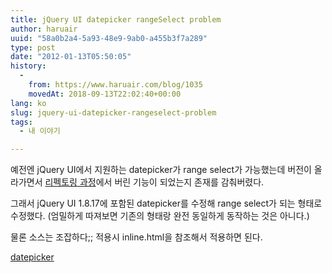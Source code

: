 ```yaml
---
title: jQuery UI datepicker rangeSelect problem
author: haruair
uuid: "58a0b2a4-5a93-48e9-9ab0-a455b3f7a289"
type: post
date: "2012-01-13T05:50:05"
history:
  - 
    from: https://www.haruair.com/blog/1035
    movedAt: 2018-09-13T22:02:40+00:00
lang: ko
slug: jquery-ui-datepicker-rangeselect-problem
tags:
  - 내 이야기

---
```

예전엔 jQuery UI에서 지원하는 datepicker가 range select가 가능했는데 버전이 올라가면서 <a href="http://wiki.jqueryui.com/w/page/12137778/Datepicker" target="_blank">리펙토링 과정</a>에서 버린 기능이 되었는지 존재를 감춰버렸다.

그래서 jQuery UI 1.8.17에 포함된 datepicker를 수정해 range select가 되는 형태로 수정했다. (엄밀하게 따져보면 기존의 형태랑 완전 동일하게 동작하는 것은 아니다.)

물론 소스는 조잡하다;; 적용시 inline.html을 참조해서 적용하면 된다.

[datepicker][1]

 [1]: datepicker.zip